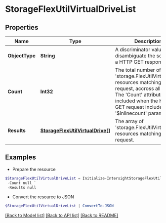 # StorageFlexUtilVirtualDriveList
## Properties

Name | Type | Description | Notes
------------ | ------------- | ------------- | -------------
**ObjectType** | **String** | A discriminator value to disambiguate the schema of a HTTP GET response body. | 
**Count** | **Int32** | The total number of &#39;storage.FlexUtilVirtualDrive&#39; resources matching the request, accross all pages. The &#39;Count&#39; attribute is included when the HTTP GET request includes the &#39;$inlinecount&#39; parameter. | [optional] 
**Results** | [**StorageFlexUtilVirtualDrive[]**](StorageFlexUtilVirtualDrive.md) | The array of &#39;storage.FlexUtilVirtualDrive&#39; resources matching the request. | [optional] 

## Examples

- Prepare the resource
```powershell
$StorageFlexUtilVirtualDriveList = Initialize-IntersightStorageFlexUtilVirtualDriveList  -ObjectType null `
 -Count null `
 -Results null
```

- Convert the resource to JSON
```powershell
$StorageFlexUtilVirtualDriveList | ConvertTo-JSON
```

[[Back to Model list]](../README.md#documentation-for-models) [[Back to API list]](../README.md#documentation-for-api-endpoints) [[Back to README]](../README.md)

